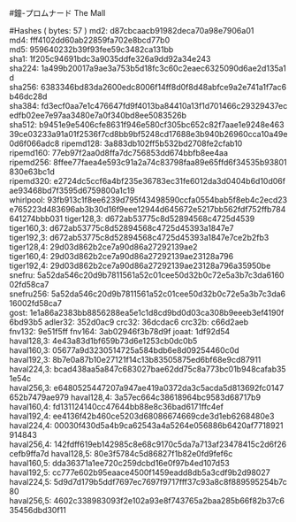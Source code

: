 #鐘-プロムナード
The Mall

#Hashes ( bytes: 57 )
md2: d87cbcaacb91982deca70a98e7906a01
md4: fff4102dd60ab22859fa702e8bcd77b0
md5: 959640232b39f93fee59c3482ca131bb
sha1: 1f205c94691bdc3a9035ddfe326a9dd92a34e243
sha224: 1a499b20017a9ae3a753b5d18fc3c60c2eaec6325090d6ae2d135a1d
sha256: 6383346bd83da2600edc8006f14ff8d0f8d48abfce9a2e741a1f7ac6b46dc28d
sha384: fd3ecf0aa7e1c476647fd9f4013ba84410a13f1d701466c29329437ecedfb02ee7e97aa3480e7a0f340bd8ee5083526b
sha512: b9451e9e5406cfe8631f946e580cf305bc652c82f7aae1e9248e46339ce03233a91a01f2536f7cd8bb9bf5248cd17688e3b940b26960cca10a49e0d6f066adc8
ripemd128: 3a883db102ff5b532bd2708fe2cfab10
ripemd160: 77eb97f2aa0d8ffa7dc756853dd674bbfb8ee4aa
ripemd256: 8ffee77faea4e593c91a2a74c83798faa89e65ffd6f34535b93801830e63bc1d
ripemd320: e2724dc5ccf6a4bf235e36783ec31fe6012da3d0404b6d10d06fae93468bd7f3595d6759800a1c19
whirlpool: 93fb913c1f8ee6239d795f43498590ccfa0554bab5f8eb4c2ecd23e765223d483696ab3b30d16f9eee12944d645672e5217bb562fdf752ffb784641274bbb031
tiger128,3: d672ab53775c8d52894568c4725d4539
tiger160,3: d672ab53775c8d52894568c4725d45393a1847e7
tiger192,3: d672ab53775c8d52894568c4725d45393a1847e7ce2b2fb3
tiger128,4: 29d03d862b2ce7a90d86a27292139ae2
tiger160,4: 29d03d862b2ce7a90d86a27292139ae23128a796
tiger192,4: 29d03d862b2ce7a90d86a27292139ae23128a796a35950be
snefru: 5a52da546c20d9b7811561a52c01cee50d32b0c72e5a3b7c3da616002fd58ca7
snefru256: 5a52da546c20d9b7811561a52c01cee50d32b0c72e5a3b7c3da616002fd58ca7
gost: 1e1a86a2383bb8856288ea5e1c1d8cd9bd0d03ca308b9eeeb3ef4190f6bd93b5
adler32: 352d0ac9
crc32: 36dcdac6
crc32b: c66d2aeb
fnv132: 9e51f5ff
fnv164: 3ab02946f3b78d9f
joaat: 1df92d54
haval128,3: 4e43a83d1bf659b73d6e1253cb0dc0b5
haval160,3: 05677a9d3230514725a584bdb6e8d09254460c0d
haval192,3: 8b7e0a87b10e27121f14c13b83505875ed6bf68e9cd87911
haval224,3: bcad438aa5a847c683027bae62dd75c8a773bc01b948cafab351e54c
haval256,3: e6480525447207a947ae419a0372da3c5acda5d813692fc0147652b7479ae979
haval128,4: 3a57ec664c38618964bc9583d68717b9
haval160,4: fd131124140cc47644bb88e8c36bad6171ffc4ef
haval192,4: ee4136f42b460ce5203d68086674669cde3d1eb6268480e3
haval224,4: 00030f430d5a4b9ca62543a4a5264e056886b6420af7718921914843
haval256,4: 142fdff619eb142985c8e68c9170c5da7a713af23478415c2d6f26cefb9ffa7d
haval128,5: 80e3f5784c5d86827f1b82e0fd9fef6c
haval160,5: dda36371a1ee720c259dcbd16e0f97b4ed107d53
haval192,5: cc777e602b95eaace4500f1459eadd8db5a3cdf9b2d98027
haval224,5: 5d9d7d179b5ddf7697ec7697f9717fff37c93a8c8f889595254b7c80
haval256,5: 4602c338983093f2e102a93e8f743765a2baa285b66f82b37c635456dbd30f11

